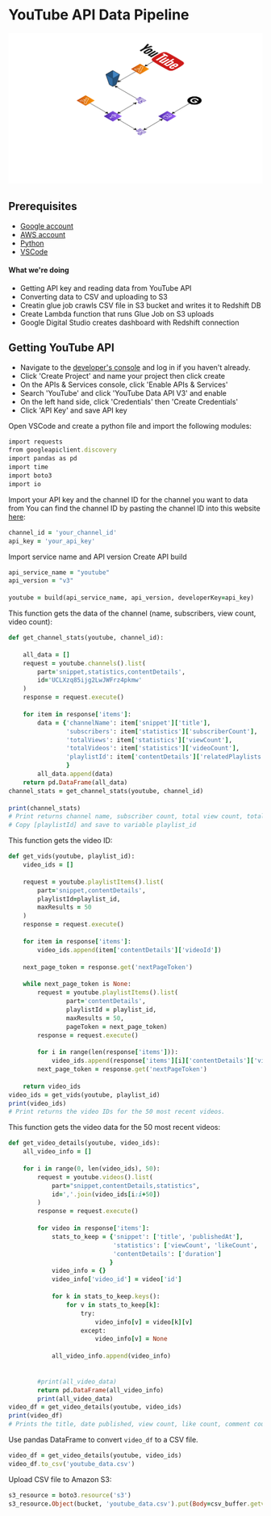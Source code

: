 # YouTube API Data Pipeline
<img src="diagram.png"/>

## Prerequisites
* [Google account](https://accounts.google.com/signup)
* [AWS account](https://aws.amazon.com/console/)
* [Python](https://www.python.org/downloads/)
* [VSCode](https://code.visualstudio.com/download)

#### What we're doing

* Getting API key and reading data from YouTube API
* Converting data to CSV and uploading to S3
* Creatin glue job crawls CSV file in S3 bucket and writes it to Redshift DB
* Create Lambda function that runs Glue Job on S3 uploads
* Google Digital Studio creates dashboard with Redshift connection

## Getting YouTube API
* Navigate to the [developer's console](https://console.developers.google.com/) and log in if you haven't already.
* Click 'Create Project' and name your project then click create
* On the APIs & Services console, click 'Enable APIs & Services'
* Search 'YouTube' and click 'YouTube Data API V3' and enable
* On the left hand side, click 'Credentials' then 'Create Credentials'
* Click 'API Key' and save API key

Open VSCode and create a python file and import the following modules:


```ruby
import requests
from googleapiclient.discovery
import pandas as pd
import time
import boto3
import io
```

Import your API key and the channel ID for the channel you want to data from
You can find the channel ID by pasting the channel ID into this website [here](https://commentpicker.com/youtube-channel-id.php):
```ruby
channel_id = 'your_channel_id'
api_key = 'your_api_key'
```
Import service name and API version
Create API build
```ruby
api_service_name = "youtube"
api_version = "v3"

youtube = build(api_service_name, api_version, developerKey=api_key)
```
This function gets the data of the channel (name, subscribers, view count, video count):
```ruby
def get_channel_stats(youtube, channel_id):

    all_data = []
    request = youtube.channels().list(
        part='snippet,statistics,contentDetails',
        id='UCLXzq85ijg2LwJWFrz4pkmw'
    )
    response = request.execute()

    for item in response['items']:
        data = {'channelName': item['snippet']['title'],
                'subscribers': item['statistics']['subscriberCount'],
                'totalViews': item['statistics']['viewCount'],
                'totalVideos': item['statistics']['videoCount'],
                'playlistId': item['contentDetails']['relatedPlaylists']['uploads']
                }
        all_data.append(data)
    return pd.DataFrame(all_data)
channel_stats = get_channel_stats(youtube, channel_id)

print(channel_stats)
# Print returns channel name, subscriber count, total view count, total amount of videos, and the playlist ID.[
# Copy [playlistId] and save to variable playlist_id
```
This function gets the video ID:
```ruby
def get_vids(youtube, playlist_id):
    video_ids = []

    request = youtube.playlistItems().list(
        part='snippet,contentDetails',
        playlistId=playlist_id,
        maxResults = 50
    )
    response = request.execute()

    for item in response['items']:
        video_ids.append(item['contentDetails']['videoId'])
        
    next_page_token = response.get('nextPageToken')
    
    while next_page_token is None:
        request = youtube.playlistItems().list(
                part='contentDetails',
                playlistId = playlist_id,
                maxResults = 50,
                pageToken = next_page_token)
        response = request.execute()
    
        for i in range(len(response['items'])):
            video_ids.append(response['items'][i]['contentDetails']['videoId'])
        next_page_token = response.get('nextPageToken')

    return video_ids
video_ids = get_vids(youtube, playlist_id)
print(video_ids)
# Print returns the video IDs for the 50 most recent videos.
```
This function gets the video data for the 50 most recent videos:
```ruby
def get_video_details(youtube, video_ids): 
    all_video_info = []
    
    for i in range(0, len(video_ids), 50):
        request = youtube.videos().list(
            part="snippet,contentDetails,statistics",
            id=','.join(video_ids[i:i+50])
        )
        response = request.execute() 

        for video in response['items']:
            stats_to_keep = {'snippet': ['title', 'publishedAt'],
                             'statistics': ['viewCount', 'likeCount', 'commentCount'],
                             'contentDetails': ['duration']
                            }
            video_info = {}
            video_info['video_id'] = video['id']

            for k in stats_to_keep.keys():
                for v in stats_to_keep[k]:
                    try:
                        video_info[v] = video[k][v]
                    except:
                        video_info[v] = None

            all_video_info.append(video_info)


        #print(all_video_data)
        return pd.DataFrame(all_video_info)
        print(all_video_data)
video_df = get_video_details(youtube, video_ids)
print(video_df)
# Prints the title, date published, view count, like count, comment count, and duration of the 50 most recent videos.
```

Use pandas DataFrame to convert ```video_df``` to a CSV file.
```ruby
video_df = get_video_details(youtube, video_ids)
video_df.to_csv('youtube_data.csv')
```
Upload CSV file to Amazon S3:
```ruby
s3_resource = boto3.resource('s3')
s3_resource.Object(bucket, 'youtube_data.csv').put(Body=csv_buffer.getvalue())
```
